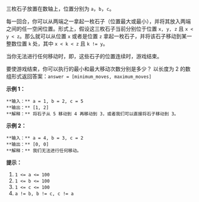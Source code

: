 三枚石子放置在数轴上，位置分别为 `a`，`b`，`c`。

每一回合，你可以从两端之一拿起一枚石子（位置最大或最小），并将其放入两端之间的任一空闲位置。形式上，假设这三枚石子当前分别位于位置 `x, y, z` 且
`x < y < z`。那么就可以从位置 `x` 或者是位置 `z` 拿起一枚石子，并将该石子移动到某一整数位置 `k` 处，其中 `x < k < z`
且 `k != y`。

当你无法进行任何移动时，即，这些石子的位置连续时，游戏结束。

要使游戏结束，你可以执行的最小和最大移动次数分别是多少？ 以长度为 2 的数组形式返回答案：`answer = [minimum_moves,
maximum_moves]`

**示例 1：**

    
    
    **输入：** a = 1, b = 2, c = 5
    **输出：** [1, 2]
    **解释：** 将石子从 5 移动到 4 再移动到 3，或者我们可以直接将石子移动到 3。
    

**示例 2：**

    
    
    **输入：** a = 4, b = 3, c = 2
    **输出：** [0, 0]
    **解释：** 我们无法进行任何移动。
    

**提示：**

  1. `1 <= a <= 100`
  2. `1 <= b <= 100`
  3. `1 <= c <= 100`
  4. `a != b, b != c, c != a`

